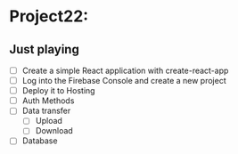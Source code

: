 # Project22:

## Just playing

- [ ] Create a simple React application with create-react-app
- [ ] Log into the Firebase Console and create a new project
- [ ] Deploy it to Hosting
- [ ] Auth Methods
- [ ] Data transfer
    - [ ] Upload
    - [ ] Download
- [ ] Database